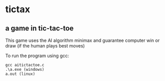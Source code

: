 # tictax
## a game in tic-tac-toe

This game uses the AI algorithm minimax and guarantee computer win or draw (if the human plays best moves)

To run the program using gcc:
```
gcc aitictactoe.c
.\a.exe (windows)
a.out (linux)
```

